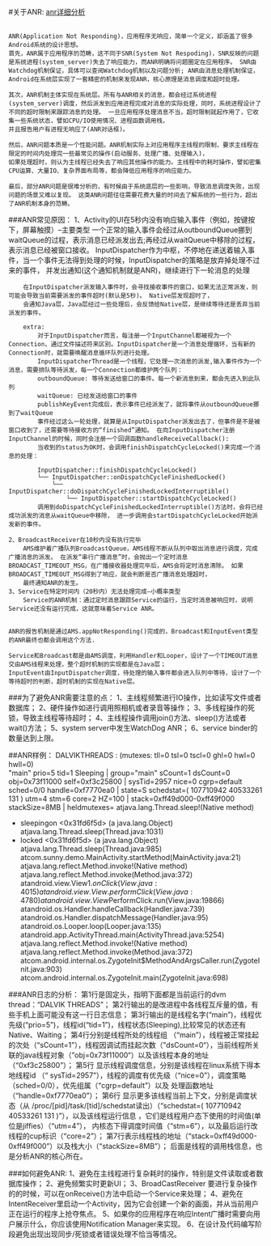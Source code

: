 #关于ANR:
[anr详细分析](https://blog.csdn.net/tabactivity/article/details/52945343 )
## 
	ANR(Application Not Responding)，应用程序无响应，简单一个定义，却涵盖了很多Android系统的设计思想。
	首先，ANR属于应用程序的范畴，这不同于SNR(System Not Respoding)，SNR反映的问题是系统进程(system_server)失去了响应能力，而ANR明确将问题圈定在应用程序。 SNR由Watchdog机制保证，具体可以查阅Watchdog机制以及问题分析; ANR由消息处理机制保证，Android在系统层实现了一套精密的机制来发现ANR，核心原理是消息调度和超时处理。

	其次，ANR机制主体实现在系统层。所有与ANR相关的消息，都会经过系统进程(system_server)调度，然后派发到应用进程完成对消息的实际处理，同时，系统进程设计了不同的超时限制来跟踪消息的处理。 一旦应用程序处理消息不当，超时限制就起作用了，它收集一些系统状态，譬如CPU/IO使用情况、进程函数调用栈，
	并且报告用户有进程无响应了(ANR对话框)。

	然后，ANR问题本质是一个性能问题。ANR机制实际上对应用程序主线程的限制，要求主线程在限定的时间内处理完一些最常见的操作(启动服务、处理广播、处理输入)， 
	如果处理超时，则认为主线程已经失去了响应其他操作的能力。主线程中的耗时操作，譬如密集CPU运算、大量IO、复杂界面布局等，都会降低应用程序的响应能力。

	最后，部分ANR问题是很难分析的，有时候由于系统底层的一些影响，导致消息调度失败，出现问题的场景又难以复现。 这类ANR问题往往需要花费大量的时间去了解系统的一些行为，超出了ANR机制本身的范畴。
###ANR常见原因：
    1、Activity的UI在5秒内没有响应输入事件（例如，按键按下，屏幕触摸）–主要类型
		一个正常的输入事件会经过从outboundQueue挪到waitQueue的过程，表示消息已经派发出去;再经过从waitQueue中移除的过程，表示消息已经被窗口接收。 InputDispatcher作为中枢，不停地在递送着输入事件，当一个事件无法得到处理的时候，InputDispatcher的策略是放弃掉处理不过来的事件，
		并发出通知(这个通知机制就是ANR)，继续进行下一轮消息的处理

		在InputDispatcher派发输入事件时，会寻找接收事件的窗口，如果无法正常派发，则可能会导致当前需要派发的事件超时(默认是5秒)。 Native层发现超时了，
		会通知Java层，Java层经过一些处理后，会反馈给Native层，是继续等待还是丢弃当前派发的事件。

		extra:
			对于InputDispatcher而言，每注册一个InputChannel都被视为一个Connection，通过文件描述符来区别。InputDispatcher是一个消息处理循环，当有新的Connection时，就需要唤醒消息循环队列进行处理。
			InputDispatcherThread是一个线程，它处理一次消息的派发,输入事件作为一个消息，需要排队等待派发，每一个Connection都维护两个队列：
			outboundQueue: 等待发送给窗口的事件。每一个新消息到来，都会先进入到此队列
			waitQueue: 已经发送给窗口的事件
			publishKeyEvent完成后，表示事件已经派发了，就将事件从outboundQueue挪到了waitQueue
			事件经过这么一轮处理，就算是从InputDispatcher派发出去了，但事件是不是被窗口收到了，还需要等待接收方的“finished”通知。 在向InputDispatcher注册InputChannel的时候，同时会注册一个回调函数handleReceiveCallback():
			当收到的status为OK时，会调用finishDispatchCycleLocked()来完成一个消息的处理：

			InputDispatcher::finishDispatchCycleLocked()
			└── InputDispatcher::onDispatchCycleFinishedLocked()
			    └── InputDispatcher::doDispatchCycleFinishedLockedInterruptible()
			        └── InputDispatcher::startDispatchCycleLocked()
			调用到doDispatchCycleFinishedLockedInterruptible()方法时，会将已经成功派发的消息从waitQueue中移除， 进一步调用会startDispatchCycleLocked开始派发新的事件。

    2、BroadcastReceiver在10秒内没有执行完毕
		AMS维护着广播队列BroadcastQueue，AMS线程不断从队列中取出消息进行调度，完成广播消息的派发。 在派发“串行广播消息”时，会抛出一个定时消息BROADCAST_TIMEOUT_MSG，在广播接收器处理完毕后，AMS会将定时消息清除。 如果BROADCAST_TIMEOUT_MSG得到了响应，就会判断是否广播消息处理超时，
		最终通知ANR的发生。
    3、Service在特定时间内（20秒内）无法处理完成–小概率类型
		Service的ANR机制：通过定时消息跟踪Service的运行，当定时消息被响应时，说明Service还没有运行完成，这就意味着Service ANR。
		

	ANR的报告机制是通过AMS.appNotResponding()完成的，Broadcast和InputEvent类型的ANR最终也都会调用这个方法.

	Service和Broadcast都是由AMS调度，利用Handler和Looper，设计了一个TIMEOUT消息交由AMS线程来处理，整个超时机制的实现都是在Java层； 
	InputEvent由InputDispatcher调度，待处理的输入事件都会进入队列中等待，设计了一个等待超时的判断，超时机制的实现在Native层。

###为了避免ANR需要注意的点：
    1、主线程频繁进行IO操作，比如读写文件或者数据库；
    2、硬件操作如进行调用照相机或者录音等操作；
    3、多线程操作的死锁，导致主线程等待超时；
    4、主线程操作调用join()方法、sleep()方法或者wait()方法；
    5、system server中发生WatchDog ANR；
    6、service binder的数量达到上限。

##ANR样例：
   DALVIKTHREADS :
	(mutexes: tll=0 tsl=0 tscl=0 ghl=0 hwl=0 hwll=0)  
	"main" prio=5 tid=1 Sleeping
  | group="main" sCount=1 dsCount=0 obj=0x73f11000 self=0xf3c25800
  | sysTid=2957 nice=0 cgrp=default sched=0/0 handle=0xf7770ea0
  | state=S schedstat=( 107710942 40533261 131 ) utm=4 stm=6 core=2 HZ=100
  | stack=0xff49d000-0xff49f000 stackSize=8MB
  | heldmutexes=
  atjava.lang.Thread.sleep!(Native method)
  - sleepingon <0x31fd6f5d> (a java.lang.Object)
  atjava.lang.Thread.sleep(Thread.java:1031)
  - locked <0x31fd6f5d> (a java.lang.Object)
  atjava.lang.Thread.sleep(Thread.java:985)
  atcom.sunny.demo.MainActivity.startMethod(MainActivity.java:21)
  atjava.lang.reflect.Method.invoke!(Native method)
  atjava.lang.reflect.Method.invoke(Method.java:372)
  atandroid.view.View$1.onClick(View.java:4015)
  atandroid.view.View.performClick(View.java:4780)
  atandroid.view.View$PerformClick.run(View.java:19866)
  atandroid.os.Handler.handleCallback(Handler.java:739)
  atandroid.os.Handler.dispatchMessage(Handler.java:95)
  atandroid.os.Looper.loop(Looper.java:135)
  atandroid.app.ActivityThread.main(ActivityThread.java:5254)
  atjava.lang.reflect.Method.invoke!(Native method)
  atjava.lang.reflect.Method.invoke(Method.java:372)
  atcom.android.internal.os.ZygoteInit$MethodAndArgsCaller.run(ZygoteInit.java:903)
  atcom.android.internal.os.ZygoteInit.main(ZygoteInit.java:698)

###ANR日志的分析：
    第1行是固定头，指明下面都是当前运行的dvm thread：“DALVIK THREADS”；
    第2行输出的是改进程中各线程互斥量的值，有些手机上面可能没有这一行日志信息；
    第3行输出的是线程名字(“main”)，线程优先级(“prio=5”)，线程id(“tid=1”)，线程状态(Sleeping),比较常见的状态还有Native、Waiting；
    第4行分别是线程所处的线程组 （“main”），线程被正常挂起的次处（“sCount=1”），线程因调试而挂起次数（”dsCount=0“），当前线程所关联的java线程对象（”obj=0x73f11000“）以及该线程本身的地址（“0xf3c25800”）；
    第5行 显示线程调度信息，分别是该线程在linux系统下得本地线程id （“ sysTid=2957”），线程的调度有优先级（“nice=0”），调度策略（sched=0/0），优先组属（“cgrp=default”）以及 处理函数地址（“handle=0xf7770ea0”）；
    第6行 显示更多该线程当前上下文，分别是调度状态（从 /proc/[pid]/task/[tid]/schedstat读出）（“schedstat=( 107710942 40533261 131 )”），以及该线程运行信息 ，它们是线程用户态下使用的时间值(单位是jiffies）（“utm=4”）， 内核态下得调度时间值（“stm=6”），以及最后运行改线程的cup标识（“core=2”）；
    第7行表示线程栈的地址（“stack=0xff49d000-0xff49f000”）以及栈大小（“stackSize=8MB”）；
    后面是线程的调用栈信息，也是分析ANR的核心所在。

###如何避免ANR:
    1、避免在主线程进行复杂耗时的操作，特别是文件读取或者数据库操作；
    2、避免频繁实时更新UI；
    3、BroadCastReceiver 要进行复杂操作的的时候，可以在onReceive()方法中启动一个Service来处理；
    4、避免在IntentReceiver里启动一个Activity，因为它会创建一个新的画面，并从当前用户正在运行的程序上抢夺焦点。
    5、如果你的应用程序在响应Intent广播时需要向用户展示什么，你应该使用Notification Manager来实现。
    6、在设计及代码编写阶段避免出现出现同步/死锁或者错误处理不恰当等情况。